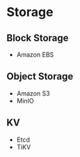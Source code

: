 # Storage

## Block Storage

- Amazon EBS

## Object Storage

- Amazon S3
- MinIO

## KV

- Etcd
- TiKV
